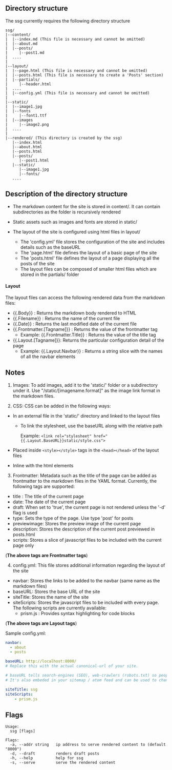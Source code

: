 ## Directory structure

The ssg currently requires the following directory structure

```text
ssg/
|--content/
|  |--index.md (This file is necessary and cannot be omitted)
|  |--about.md
|  |--posts/
|     |--post1.md
|  ....
|
|--layout/
|  |--page.html (This file is necessary and cannot be omitted)
|  |--posts.html (This file is necessary to create a 'Posts' section)
|  |--partials/
|     |--header.html
|  ....
|  |--config.yml (This file is necessary and cannot be omitted)
|
|--static/
|  |--image1.jpg
|  |--fonts
|     |--font1.ttf
|  |--images
|     |--image2.png
|  ....
|
|--rendered/ (This directory is created by the ssg)
   |--index.html
   |--about.html
   |--posts.html
   |--posts/
      |--post1.html
   |--static/
      |--image1.jpg
      |--fonts/
   ....
```

## Description of the directory structure

- The markdown content for the site is stored in content/. It can contain subdirectories as the folder is recursively rendered
- Static assets such as images and fonts are stored in static/
- The layout of the site is configured using html files in layout/

  - The 'config.yml' file stores the configuration of the site and includes details such as the baseURL
  - The 'page.html' file defines the layout of a basic page of the site
  - The 'posts.html' file defines the layout of a page displaying all the posts of the site
  - The layout files can be composed of smaller html files which are stored in the partials/ folder

#### Layout

The layout files can access the following rendered data from the markdown files:

- {{.Body}} : Returns the markdown body rendered to HTML
- {{.Filename}} : Returns the name of the current file
- {{.Date}} : Returns the last modified date of the current file
- {{.Frontmatter.[Tagname]}} : Returns the value of the frontmatter tag
  - Example: {{.Frontmatter.Title}} : Returns the value of the title tag
- {{.Layout.[Tagname]}}: Returns the particular configuration detail of the page
  - Example: {{.Layout.Navbar}} : Returns a string slice with the names of all the navbar elements

## Notes

1. Images: To add images, add it to the 'static/' folder or a subdirectory under it. Use "/static/[imagename.format]" as the image link format in the markdown files.

2. CSS: CSS can be added in the following ways:

- In an external file in the 'static/' directory and linked to the layout files

  - To link the stylesheet, use the baseURL along with the relative path

    Example: `<link rel="stylesheet" href="{{.Layout.BaseURL}}static/style.css">`

- Placed inside `<style></style>` tags in the `<head></head>` of the layout files
- Inline with the html elements

3. Frontmatter: Metadata such as the title of the page can be added as frontmatter to the markdown files in the YAML format. Currently, the following tags are supported:

- title : The title of the current page
- date: The date of the current page
- draft: When set to 'true', the current page is not rendered unless the '-d' flag is used
- type: Sets the type of the page. Use type 'post' for posts
- previewimage: Stores the preview image of the current page
- description: Stores the description of the current post previewed in posts.html
- scripts: Stores a slice of javascript files to be included with the current page only

(**The above tags are Frontmatter tags**)

4. config.yml: This file stores additional information regarding the layout of the site

- navbar: Stores the links to be added to the navbar (same name as the markdown files)
- baseURL: Stores the base URL of the site
- siteTitle: Stores the name of the site
- siteScripts: Stores the javascript files to be included with every page. The following scripts are currently available:
    - prism.js : Provides syntax highlighting for code blocks

(**The above tags are Layout tags**)

Sample config.yml:

```yml
navbar:
  - about
  - posts

baseURL: http://localhost:8000/
# Replace this with the actual canonical-url of your site.

# baseURL tells search-engines (SEO), web-crawlers (robots.txt) so people can discover your site on the internet.
# It's also embeded in your sitemap / atom feed and can be used to change metadata about your site.

siteTitle: ssg
siteScripts:
    - prism.js
```

## Flags

```text
Usage:
  ssg [flags]

Flags:
  -a, --addr string   ip address to serve rendered content to (default "8000")
  -d, --draft         renders draft posts
  -h, --help          help for ssg
  -s, --serve         serve the rendered content
```
